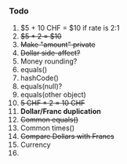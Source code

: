 ### Todo

1. $5 + 10 CHF = $10 if rate is 2:1
2. ~~$5 \* 2 = $10~~
3. ~~Make "amount" private~~
4. ~~Dollar side-affect?~~
5. Money rounding?
6. equals()
7. hashCode()
8. equals(null)?
9. equals(other object)
10. ~~5 CHF \* 2 = 10 CHF~~
11. **Dollar/Franc duplication**
12. ~~Common equals()~~
13. Common times()
14. ~~Compare Dollars with Francs~~
15. Currency
16.
